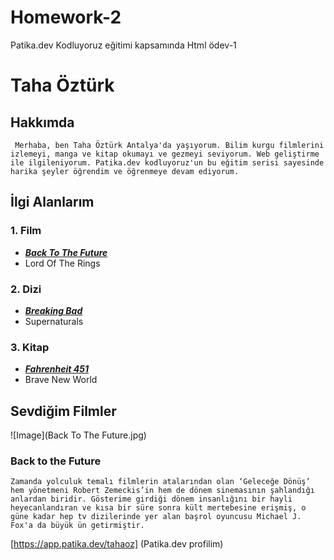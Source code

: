 # Homework-2
Patika.dev Kodluyoruz eğitimi kapsamında Html ödev-1
# Taha Öztürk
## Hakkımda
` Merhaba, ben Taha Öztürk Antalya'da yaşıyorum. Bilim kurgu filmlerini izlemeyi, manga ve kitap okumayı ve gezmeyi seviyorum. Web geliştirme ile ilgileniyorum. Patika.dev kodluyoruz'un bu eğitim serisi sayesinde harika şeyler öğrendim ve öğrenmeye devam ediyorum.` 
## İlgi Alanlarım
### 1. Film
-  [**_Back To The Future_**](https://www.imdb.com/title/tt0088763/)
- Lord Of The Rings 
### 2. Dizi
- [**_Breaking Bad_**](https://www.imdb.com/title/tt0460681/?ref_=fn_al_tt_1) 
- Supernaturals
### 3. Kitap
- [**_Fahrenheit 451_**](https://www.goodreads.com/book/show/13079982-fahrenheit-451)
- Brave New World
## Sevdiğim Filmler
![Image](Back To The Future.jpg)
### Back to the Future
` Zamanda yolculuk temalı filmlerin atalarından olan ‘Geleceğe Dönüş’ hem yönetmeni Robert Zemeckis’in hem de dönem sinemasının şahlandığı anlardan biridir. Gösterime girdiği dönem insanlığını bir hayli heyecanlandıran ve kısa bir süre sonra kült mertebesine erişmiş, o güne kadar hep tv dizilerinde yer alan başrol oyuncusu Michael J. Fox'a da büyük ün getirmiştir. `

[https://app.patika.dev/tahaoz] (Patika.dev profilim)

